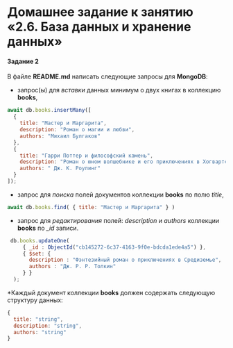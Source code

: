 # Домашнее задание к занятию «2.6. База данных и хранение данных»
  
#### Задание 2
В файле **README.md** написать следующие запросы для **MongoDB**:
 - запрос(ы) для *вставки* данных минимум о двух книгах в коллекцию **books**,

```javascript
await db.books.insertMany([
  {
    title: "Мастер и Маргарита",
    description: "Роман о магии и любви",
    authors: "Михаил Булгаков"
  },
  {
    title: "Гарри Поттер и философский камень",
    description: "Роман о юном волшебнике и его приключениях в Хогвартсе",
    authors: " Дж. К. Роулинг"
  } 
]);
``` 

 - запрос для *поиска* полей документов коллекции **books** по полю *title*,

```javascript
await db.books.find( { title: "Мастер и Маргарита" } )

``` 

 - запрос для *редактирования* полей: *description* и *authors* коллекции **books** по *_id* записи.
 ```javascript
  db.books.updateOne(
      { _id : ObjectId("cb145272-6c37-4163-9f0e-bdcda1ede4a5") },
      { $set: { 
        description : "Фэнтезийный роман о приключениях в Средиземье", 
        authors : "Дж. Р. Р. Толкин" 
      } }
   );
``` 
*Каждый документ коллекции **books** должен содержать следующую структуру данных: 
```javascript
{
  title: "string",
  description: "string",
  authors: "string"
}
``` 
